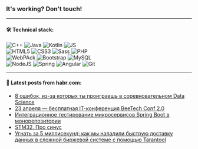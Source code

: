 ### It's working? Don't touch!

---

#### 🛠️ Technical stack:

![C++](https://img.shields.io/badge/C++-informational?logo=c%2B%2B&style=flat&logoColor=white&color=9C033A)
![Java](https://img.shields.io/badge/Java-informational?logo=java&style=flat&logoColor=white&color=007396)
![Kotlin](https://img.shields.io/badge/Kotlin-informational?logo=Kotlin&style=flat&logoColor=white&color=0095D5)
![JS](https://img.shields.io/badge/JS-informational?logo=javaScript&style=flat&logoColor=black&color=F7Df1E) <br>
![HTML5](https://img.shields.io/badge/HTML5-informational?logo=html5&style=flat&logoColor=white&color=E34F26)
![CSS3](https://img.shields.io/badge/CSS3-informational?logo=css3&style=flat&logoColor=white&color=157286)
![Sass](https://img.shields.io/badge/Saas-informational?logo=sass&style=flat&logoColor=white&color=hotpink)
![PHP](https://img.shields.io/badge/PHP-informational?logo=php&style=flat&logoColor=white&color=777BB4) <br>
![WebPAck](https://img.shields.io/badge/WebPack-informational?logo=webPack&style=flat&logoColor=white&color=FF6F00)
![Bootstrap](https://img.shields.io/badge/Bootstrap-informational?logo=Bootstrap&style=flat&logoColor=white&color=7952B3)
![MySQL](https://img.shields.io/badge/MySQL-informational?logo=MySQL&style=flat&logoColor=white&color=00f) <br>
![NodeJS](https://img.shields.io/badge/NodeJS-informational?logo=node.js&style=flat&logoColor=white&color=43853D)
![Spring](https://img.shields.io/badge/Spring-informational?logo=Spring&style=flat&logoColor=white&color=0A9EDC)
![Angular](https://img.shields.io/badge/Vue-informational?logo=vue.js&style=flat&logoColor=white&color=red)
![Git](https://img.shields.io/badge/Git-informational?logo=git&style=flat&logoColor=white&color=darkorange)

___

#### 💬 Latest posts from habr.com:

<!-- BLOG-POST-LIST:START -->
- [8 ошибок, из-за которых ты проиграешь в соревновательном Data Science](https://habr.com/ru/post/659071/?utm_source=habrahabr&utm_medium=rss&utm_campaign=659071)
- [23 апреля — бесплатная IT-конференция BeeTech Conf 2.0](https://habr.com/ru/post/658975/?utm_source=habrahabr&utm_medium=rss&utm_campaign=658975)
- [Интеграционное тестирование микросервисов Spring Boot в монорепозитории](https://habr.com/ru/post/658393/?utm_source=habrahabr&utm_medium=rss&utm_campaign=658393)
- [STM32. Про синус](https://habr.com/ru/post/659089/?utm_source=habrahabr&utm_medium=rss&utm_campaign=659089)
- [Угнать за 5 миллисекунд: как мы наладили быструю доставку данных в сложной биржевой системе с помощью Tarantool](https://habr.com/ru/post/658251/?utm_source=habrahabr&utm_medium=rss&utm_campaign=658251)
<!-- BLOG-POST-LIST:END -->
